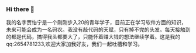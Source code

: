### Hi there 👋
我的名字贾怡宁是一个刚刚步入20的青年学子，目前正在学习软件方面的知识，未来可能会成为一名码农。我没有敲代码的天赋，只有掉不完的头发。每天接触到的都是代码，搞得我头都要大了，只能怀着赚大钱的想法继续学着。这是我的qq:2654781233,欢迎大家加我好友，我们一起吐槽和学习。

<!--
**Aryajia/Aryajia** is a ✨ _special_ ✨ repository because its `README.md` (this file) appears on your GitHub profile.
Here are some ideas to get you started:

- 🔭 I’m currently working on ...none,studying
- 🌱 I’m currently learning ...java
- 👯 I’m looking to collaborate on ...
- 🤔 I’m looking for help with ...
- 💬 Ask me about ...
- 📫 How to reach me: ...
- 😄 Pronouns: ...
- ⚡ Fun fact: ...
-->
